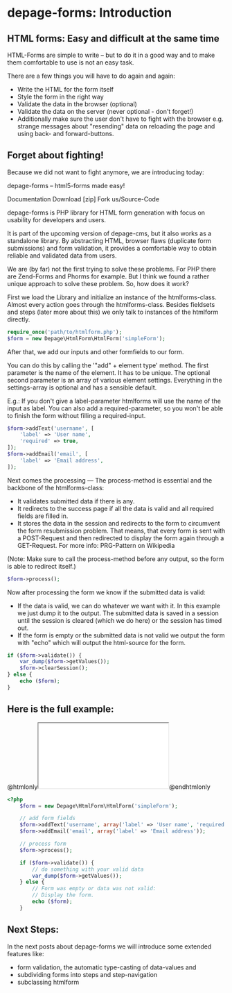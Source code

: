 depage-forms: Introduction
==========================

HTML forms: Easy and difficult at the same time
-----------------------------------------------

HTML-Forms are simple to write – but to do it in a good way and to make them comfortable to use is not an easy task.

There are a few things you will have to do again and again:

- Write the HTML for the form itself
- Style the form in the right way
- Validate the data in the browser (optional)
- Validate the data on the server (never optional - don't forget!)
- Additionally make sure the user don't have to fight with the browser e.g. strange messages about "resending" data on reloading the page and using back- and forward-buttons.


Forget about fighting!
----------------------

Because we did not want to fight anymore, we are introducing today:

depage-forms – html5-forms made easy!


Documentation
Download [zip]
Fork us/Source-Code

depage-forms is PHP library for HTML form generation with focus on usability for developers and users.



It is part of the upcoming version of depage-cms, but it also works as a standalone library. By abstracting HTML, browser flaws (duplicate form submissions) and form validation, it provides a comfortable way to obtain reliable and validated data from users.



We are (by far) not the first trying to solve these problems. For PHP there are Zend-Forms and Phorms for example. But I think we found a rather unique approach to solve these problem.
So, how does it work?

First we load the Library and initialize an instance of the htmlforms-class. Almost every action goes through the htmlforms-class. Besides fieldsets and steps (later more about this) we only talk to instances of the htmlform directly.

```php
require_once('path/to/htmlform.php');
$form = new Depage\HtmlForm\HtmlForm('simpleForm');
```

After that, we add our inputs and other formfields to our form.

You can do this by calling the '"add" + element type' method. The first parameter is the name of the element. It has to be unique. The optional second parameter is an array of various element settings. Everything in the settings-array is optional and has a sensible default.

E.g.: If you don't give a label-parameter htmlforms will use the name of the input as label. You can also add a required-parameter, so you won't be able to finish the form without filling a required-input.

```php
$form->addText('username', [
    'label' => 'User name',
    'required' => true,
]);
$form->addEmail('email', [
    'label' => 'Email address',
]);
```

Next comes the processing — The process-method is essential and the backbone of the htmlforms-class:

- It validates submitted data if there is any.
- It redirects to the success page if all the data is valid and all required fields are filled in.
- It stores the data in the session and redirects to the form to circumvent the form resubmission problem. That means, that every form is sent with a POST-Request and then redirected to display the form again through a GET-Request. For more info: PRG-Pattern on Wikipedia

(Note: Make sure to call the process-method before any output, so the form is able to redirect itself.)

```php
$form->process();
```

Now after processing the form we know if the submitted data is valid:

- If the data is valid, we can do whatever we want with it. In this example we just dump it to the output. The submitted data is saved in a session until the session is cleared (which we do here) or the session has timed out.
- If the form is empty or the submitted data is not valid we output the form with "echo" which will output the html-source for the form.

```php
if ($form->validate()) {
    var_dump($form->getValues());
    $form->clearSession();
} else {
    echo ($form);
}
```

Here is the full example:
--------------------

@htmlonly<iframe class="example" seamless="seamless" src="../examples/simple.php"></iframe>@endhtmlonly

```php
<?php
    $form = new Depage\HtmlForm\HtmlForm('simpleForm');

    // add form fields
    $form->addText('username', array('label' => 'User name', 'required' => true));
    $form->addEmail('email', array('label' => 'Email address'));

    // process form
    $form->process();

    if ($form->validate()) {
        // do something with your valid data
        var_dump($form->getValues());
    } else {
        // Form was empty or data was not valid:
        // Display the form.
        echo ($form);
    }
```


Next Steps:
-----------

In the next posts about depage-forms we will introduce some extended features like:

- form validation, the automatic type-casting of data-values and
- subdividing forms into steps and step-navigation
- subclassing htmlform
